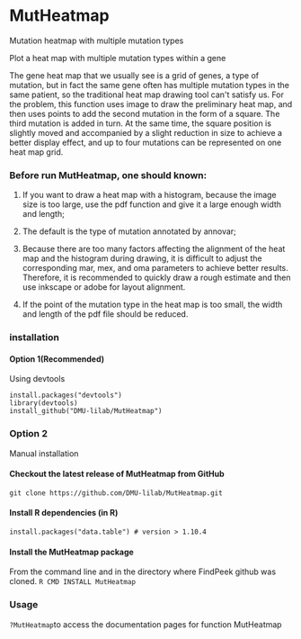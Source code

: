 # MutHeatmap
Mutation heatmap with multiple mutation types

Plot a heat map with multiple mutation types within a gene

The gene heat map that we usually see is a grid of genes, a type of mutation,
but in fact the same gene often has multiple mutation types in the same patient,
so the traditional heat map drawing tool can't satisfy us. For the problem, this
function uses image to draw the preliminary heat map, and then uses points to
add the second mutation in the form of a square. The third mutation is added in
turn. At the same time, the square position is slightly moved and accompanied by
a slight reduction in size to achieve a better display effect, and up to four
mutations can be represented on one heat map grid.

### Before run MutHeatmap, one should known:

1. If you want to draw a heat map with a histogram, because the image size is too large, use the pdf
function and give it a large enough width and length;

2. The default is the type of mutation annotated by annovar;

3. Because there are too many factors affecting the alignment of the heat map and the histogram during
drawing, it is difficult to adjust the corresponding mar, mex, and oma parameters to achieve better
results. Therefore, it is recommended to quickly draw a rough estimate and then use inkscape or
adobe for layout alignment.

4. If the point of the mutation type in the heat map is too small, the width and length of the pdf file
should be reduced.

### installation
#### Option 1(Recommended)
Using devtools
```
install.packages("devtools")
library(devtools)
install_github("DMU-lilab/MutHeatmap")
```
### Option 2
Manual installation
#### Checkout the latest release of MutHeatmap from GitHub
```git clone https://github.com/DMU-lilab/MutHeatmap.git```
#### Install R dependencies (in R)
 ```install.packages("data.table") # version > 1.10.4```

#### Install the MutHeatmap package
From the command line and in the directory where FindPeek github was cloned.
```R CMD INSTALL MutHeatmap ```

### Usage
```?MutHeatmap```to access the documentation pages for function MutHeatmap
